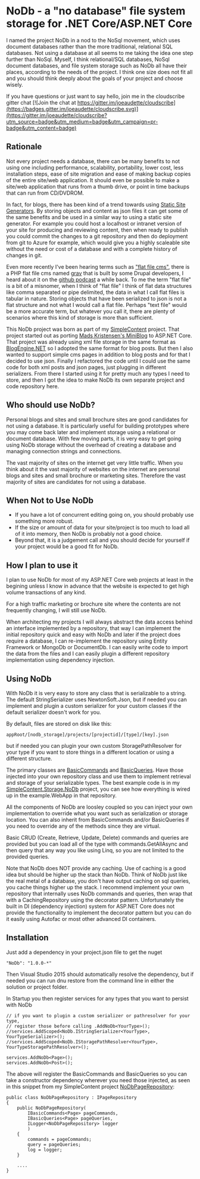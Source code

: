 # NoDb - a "no database" file system storage for .NET Core/ASP.NET Core

I named the project NoDb in a nod to the NoSql movement, which uses document databases rather than the more traditional, relational SQL databases. Not using a database at all seems to me taking the idea one step  further than NoSql. Myself, I think relational/SQL databases, NoSql document databases, and file system storage such as NoDb all have their places, according to the needs of the project. I think one size does not fit all and you should think deeply about the goals of your project and choose wisely.

If you have questions or just want to say hello, join me in the cloudscribe gitter chat
[![Join the chat at https://gitter.im/joeaudette/cloudscribe](https://badges.gitter.im/joeaudette/cloudscribe.svg)](https://gitter.im/joeaudette/cloudscribe?utm_source=badge&utm_medium=badge&utm_campaign=pr-badge&utm_content=badge)

## Rationale

Not every project needs a database, there can be many benefits to not using one including performance, scalability, portability, lower cost, less installation steps, ease of site migration and ease of making backup copies of the entire site/web application. It should even be possible to make a site/web application that runs from a thumb drive, or point in time backups that can run from CD/DVDROM.

In fact, for blogs, there has been kind of a trend towards using [Static Site Generators](https://www.staticgen.com/). By storing objects and content as json files it can get some of the same benefits and be used in a similar way to using a static site generator. For example you could host a localhost or intranet version of your site for producing and reviewing content, then when ready to publish you could commit the changes to a git repository and then do deployment from git to Azure for example, which would give you a highly scaleable site without the need or cost of a database and with a complete history of changes in git. 

Even more recently I've been hearing terms such as ["flat file cms"](https://www.google.com/#q=flat+file+cms), there is a PHP flat file cms named [grav](https://getgrav.org/) that is built by some Drupal developers, I heard about it on the [github podcast](https://soundcloud.com/githubcommunitycast/episode1) a while back. To me the term "flat file" is a bit of a misnomer, when I think of "flat file" I think of flat data structures like comma separated or pipe delimited, the data in what I call flat files is tabular in nature. Storing objects that have been serialized to json is not a flat structure and not what I would call a flat file. Perhaps "text file" would be a more accurate term, but whatever you call it, there are plenty of scenarios where this kind of storage is more than sufficient.

This NoDb project was born as part of my [SimpleContent](https://github.com/joeaudette/cloudscribe.SimpleContent) project. That project started out as porting [Mads Kristensen's MiniBlog](https://github.com/madskristensen/MiniBlog) to ASP.NET Core. That project was already using xml file storage in the same format as [BlogEngine.NET](http://dotnetblogengine.net/) so I adopted the same format for blog posts. But then I also wanted to support simple cms pages in addition to blog posts and for that I decided to use json. Finally I refactored the code until I could use the same code for both xml posts and json pages, just plugging in different serializers. From there I started using it for pretty much any types I need to store, and then I got the idea to make NoDb its own separate project and code repository here.

## Who should use NoDb?

Personal blogs and sites and small brochure sites are good candidates for not using a database. It is particularly useful for building prototypes where you may come back later and implement storage using a relational or document database. With few moving parts, it is very easy to get going using NoDb storage without the overhead of creating a database and managing connection strings and connections.

The vast majority of sites on the internet get very little traffic. When you think about it the vast majority of websites on the internet are personal blogs and sites and small brochure or marketing sites. Therefore the vast majority of sites are candidates for not using a database.

## When Not to Use NoDb

*  If you have a lot of concurrent editing going on, you should probably use something more robust.
*  If the size or amount of data for your site/project is too much to load all of it into memory, then NoDb is probably not a good choice.
*  Beyond that, it is a judgement call and you should decide for yourself if your project would be a good fit for NoDb.

## How I plan to use it

I plan to use NoDb for most of my ASP.NET Core web projects at least in the begining unless I know in advance that the website is expected to get high volume transactions of any kind. 

For a high traffic marketing or brochure site where the contents are not frequently changing, I will still use NoDb. 

When architecting my projects I will always abstract the data access behind an interface implemented by a repository, that way I can implement the initial repository quick and easy with NoDb and later if the project does require a database, I can re-implement the repository using Entity Framework or MongoDb or DocumentDb. I can easily write code to import the data from the files and I can easily plugin a different repository implementation using dependency injection.

## Using NoDb

With NoDb it is very easy to store any class that is serializable to a string. The default StringSerializer uses NewtonSoft.Json, but if needed you can implement and plugin a custom serializer for your custom classes if the default serializer doesn't work for you.

By default, files are stored on disk like this:

    appRoot/[nodb_storage]/projects/[projectid]/[type]/[key].json
	
but if needed you can plugin your own custom StoragePathResolver for your type if you want to store things in a different location or using a different structure.

The primary classes are [BasicCommands](https://github.com/joeaudette/NoDb/blob/master/src/NoDb/BasicCommands.cs) and [BasicQueries](https://github.com/joeaudette/NoDb/blob/master/src/NoDb/BasicQueries.cs). Have those injected into your own repository class and use them to implement retrieval and storage of your serializable types. The best example code is in my [SimpleContent.Storage.NoDb](https://github.com/joeaudette/cloudscribe.SimpleContent/tree/master/src/cloudscribe.SimpleContent.Storage.NoDb) project, you can see how everything is wired up in the example.WebApp in that repository.

All the components of NoDb are loosley coupled so you can inject your own implementation to override what you want such as serialization or storage location. You can also inherit from BasicCommands and/or BasicQueries if you need to override any of the methods since they are virtual.

Basic CRUD (Create, Retrieve, Update, Delete) commands and queries are provided but you can load all of the type with commands.GetAllAsync and then query that any way you like using Linq, so you are not limited to the provided queries.

Note that NoDb does NOT provide any caching. Use of caching is a good idea but should be higher up the stack than NoDb. Think of NoDb just like the real metal of a database, you don't have output caching on sql queries, you cache things higher up the stack. I recommend implement your own repository that internally uses NoDb commands and queries, then wrap that with a CachingRepository using the decorator pattern. Unfortunately the built in DI (dependency injection) system for ASP.NET Core does not provide the functionality to implement the decorator pattern but you can do it easily using Autofac or most other advanced DI containers.


## Installation

Just add a dependency in your project.json file to get the nuget

    "NoDb": "1.0.0-*"
	
Then Visual Studio 2015 should automatically resolve the dependency, but if needed you can run dnu restore from the command line in either the solution or project folder.

In Startup you then register services for any types that you want to persist with NoDb

    // if you want to plugin a custom serializer or pathresolver for your type,
	// register those before calling .AddNoDb<YourType>();
    //services.AddScoped<NoDb.IStringSerializer<YourType>, YourTypeSerializer>();
    //services.AddScoped<NoDb.IStoragePathResolver<YourType>, YourTypeStoragePathResolver>();
	
    services.AddNoDb<Page>();
	services.AddNoDb<Post>();

The above will register the BasicCommands and BasicQueries so you can take a constructor dependency wherever you need those injected, as seen in this snippet from my SimpleContent project [NoDbPageRepository](https://github.com/joeaudette/cloudscribe.SimpleContent/blob/master/src/cloudscribe.SimpleContent.Storage.NoDb/NoDbPageRepository.cs):

    public class NoDbPageRepository : IPageRepository
    {
        public NoDbPageRepository(
            IBasicCommands<Page> pageCommands,
            IBasicQueries<Page> pageQueries,
            ILogger<NoDbPageRepository> logger
            )
        {
            commands = pageCommands;
            query = pageQueries;
            log = logger;
        }
		
		....
	}
  